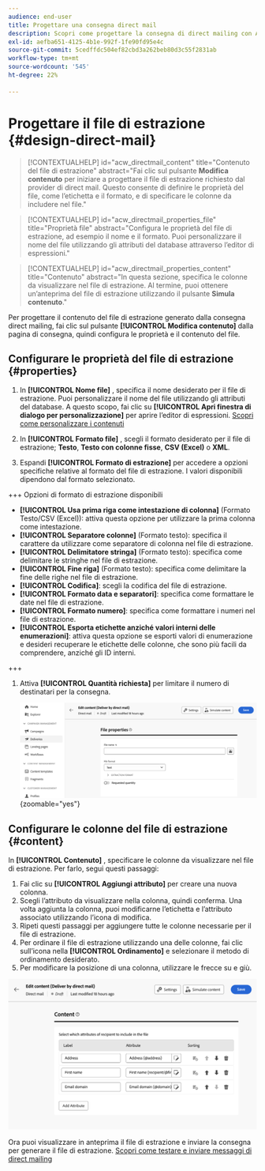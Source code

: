 ```yaml
---
audience: end-user
title: Progettare una consegna direct mail
description: Scopri come progettare la consegna di direct mailing con Adobe Campaign Web
exl-id: aefba651-4125-4b1e-992f-1fe90fd95e4c
source-git-commit: 5cedffdc504ef82cbd3a262beb80d3c55f2831ab
workflow-type: tm+mt
source-wordcount: '545'
ht-degree: 22%

---
```


# Progettare il file di estrazione {#design-direct-mail}

>[!CONTEXTUALHELP]
>id="acw_directmail_content"
>title="Contenuto del file di estrazione"
>abstract="Fai clic sul pulsante **Modifica contenuto** per iniziare a progettare il file di estrazione richiesto dal provider di direct mail. Questo consente di definire le proprietà del file, come l’etichetta e il formato, e di specificare le colonne da includere nel file."

>[!CONTEXTUALHELP]
>id="acw_directmail_properties_file"
>title="Proprietà file"
>abstract="Configura le proprietà del file di estrazione, ad esempio il nome e il formato. Puoi personalizzare il nome del file utilizzando gli attributi del database attraverso l’editor di espressioni."

>[!CONTEXTUALHELP]
>id="acw_directmail_properties_content"
>title="Contenuto"
>abstract="In questa sezione, specifica le colonne da visualizzare nel file di estrazione. Al termine, puoi ottenere un’anteprima del file di estrazione utilizzando il pulsante **Simula contenuto**."

Per progettare il contenuto del file di estrazione generato dalla consegna direct mailing, fai clic sul pulsante **[!UICONTROL Modifica contenuto]** dalla pagina di consegna, quindi configura le proprietà e il contenuto del file.

## Configurare le proprietà del file di estrazione {#properties}

1. In **[!UICONTROL Nome file]** , specifica il nome desiderato per il file di estrazione. Puoi personalizzare il nome del file utilizzando gli attributi del database. A questo scopo, fai clic su **[!UICONTROL Apri finestra di dialogo per personalizzazione]** per aprire l’editor di espressioni. [Scopri come personalizzare i contenuti](../personalization/personalize.md)

1. In **[!UICONTROL Formato file]** , scegli il formato desiderato per il file di estrazione; **Testo**, **Testo con colonne fisse**, **CSV (Excel)** o **XML**.

1. Espandi **[!UICONTROL Formato di estrazione]** per accedere a opzioni specifiche relative al formato del file di estrazione. I valori disponibili dipendono dal formato selezionato.

+++ Opzioni di formato di estrazione disponibili

   * **[!UICONTROL Usa prima riga come intestazione di colonna]** (Formato Testo/CSV (Excel)): attiva questa opzione per utilizzare la prima colonna come intestazione.
   * **[!UICONTROL Separatore colonne]** (Formato testo): specifica il carattere da utilizzare come separatore di colonna nel file di estrazione.
   * **[!UICONTROL Delimitatore stringa]** (Formato testo): specifica come delimitare le stringhe nel file di estrazione.
   * **[!UICONTROL Fine riga]** (Formato testo): specifica come delimitare la fine delle righe nel file di estrazione.
   * **[!UICONTROL Codifica]**: scegli la codifica del file di estrazione.
   * **[!UICONTROL Formato data e separatori]**: specifica come formattare le date nel file di estrazione.
   * **[!UICONTROL Formato numero]**: specifica come formattare i numeri nel file di estrazione.
   * **[!UICONTROL Esporta etichette anziché valori interni delle enumerazioni]**: attiva questa opzione se esporti valori di enumerazione e desideri recuperare le etichette delle colonne, che sono più facili da comprendere, anziché gli ID interni.

+++

1. Attiva **[!UICONTROL Quantità richiesta]** per limitare il numero di destinatari per la consegna.

   ![](assets/dm-content-details.png){zoomable=&quot;yes&quot;}

## Configurare le colonne del file di estrazione {#content}

In **[!UICONTROL Contenuto]** , specificare le colonne da visualizzare nel file di estrazione. Per farlo, segui questi passaggi:

1. Fai clic su **[!UICONTROL Aggiungi attributo]** per creare una nuova colonna.
1. Scegli l’attributo da visualizzare nella colonna, quindi conferma. Una volta aggiunta la colonna, puoi modificarne l’etichetta e l’attributo associato utilizzando l’icona di modifica.
1. Ripeti questi passaggi per aggiungere tutte le colonne necessarie per il file di estrazione.
1. Per ordinare il file di estrazione utilizzando una delle colonne, fai clic sull’icona nella **[!UICONTROL Ordinamento]** e selezionare il metodo di ordinamento desiderato.
1. Per modificare la posizione di una colonna, utilizzare le frecce su e giù.

![](assets/dm-content-attributes.png)

Ora puoi visualizzare in anteprima il file di estrazione e inviare la consegna per generare il file di estrazione. [Scopri come testare e inviare messaggi di direct mailing](send-direct-mail.md)
